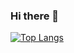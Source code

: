 ### Hi there 👋

[![Top Langs](https://github-readme-stats.vercel.app/api/top-langs/?username=anuraghazra)](https://github.com/Madison-Davis/github-readme-stats)

<!--
**Madison-Davis/Madison-Davis** is a ✨ _special_ ✨ repository because its `README.md` (this file) appears on your GitHub profile.

Here are some ideas to get you started:

- 🔭 I’m currently working on ...
- 🌱 I’m currently learning ...
- 👯 I’m looking to collaborate on ...
- 🤔 I’m looking for help with ...
- 💬 Ask me about ...
- 📫 How to reach me: ...
- 😄 Pronouns: ...
- ⚡ Fun fact: ...
-->
